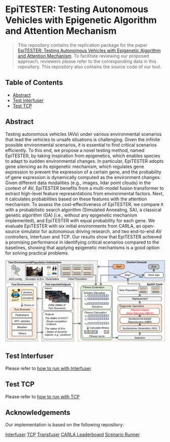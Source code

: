 # EpiTESTER: Testing Autonomous Vehicles with Epigenetic Algorithm and Attention Mechanism

> This repository contains the replication package for the paper [EpiTESTER: Testing Autonomous Vehicles with Epigenetic Algorithm and Attention Mechanism](https://arxiv.org/abs/2312.00207).
> To facilitate reviewing our proposed approach, reviewers please refer to the corresponding data in this repository.
> This repository also contains the source code of our tool.<br/>

## Table of Contents
- [Abstract](#abstract)
- [Test Interfuser](#test-interfuser)
- [Test TCP](#test-tcp)


## Abstract
Testing autonomous vehicles (AVs) under various environmental scenarios that lead the vehicles to unsafe situations is challenging. Given the infinite possible environmental scenarios, it is essential to find critical scenarios efficiently. To this end, we propose a novel testing method, named EpiTESTER, by taking inspiration from epigenetics, which enables species to adapt to sudden environmental changes. In particular, EpiTESTER adopts gene silencing as its epigenetic mechanism, which regulates gene expression to prevent the expression of a certain gene, and the probability of gene expression is dynamically computed as the environment changes. Given different data modalities (e.g., images, lidar point clouds) in the context of AV, EpiTESTER benefits from a multi-model fusion transformer to extract high-level feature representations from environmental factors. Next, it calculates probabilities based on these features with the attention mechanism. To assess the cost-effectiveness of EpiTESTER, we compare it with a probabilistic search algorithm (Simulated Annealing, SA), a classical genetic algorithm (GA) (i.e., without any epigenetic mechanism implemented), and EpiTESTER with equal probability for each gene. We evaluate EpiTESTER with six initial environments from CARLA, an open-source simulator for autonomous driving research, and two end-to-end AV controllers, Interfuser and TCP. Our results show that EpiTESTER achieved a promising performance in identifying critical scenarios compared to the baselines, showing that applying epigenetic mechanisms is a good option for solving practical problems.

<div align=center><img src="https://github.com/Simula-COMPLEX/EpiTESTER/blob/main/assets/overview.png" width="960" /></div>

## Test Interfuser

Please refer to [how to run with Interfuser](https://github.com/Simula-COMPLEX/EpiTESTER/blob/main/interfuser/README.md)

## Test TCP

Please refer to [how to run with TCP](https://github.com/Simula-COMPLEX/EpiTESTER/blob/main/tcp/README.md)

## Acknowledgements

Our implementation is based on the following repository:

[Interfuser](https://github.com/opendilab/InterFuser)
[TCP](https://github.com/OpenDriveLab/TCP)
[Transfuser](https://github.com/autonomousvision/transfuser)
[CARLA Leaderboard](https://github.com/carla-simulator/leaderboard)
[Scenario Runner](https://github.com/carla-simulator/scenario_runner)

